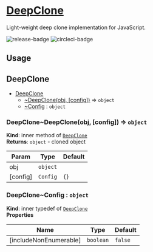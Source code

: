 # [DeepClone](https://www.travismclarke.com/deepclone/global.html#DeepClone)

Light-weight deep clone implementation for JavaScript.

![release-badge](https://img.shields.io/github/release/clarketm/DeepClone.svg)
![circleci-badge](https://circleci.com/gh/clarketm/DeepClone.svg?style=shield&circle-token=51853e44a4aff2fef83b0b89407ed15288bd641c)

## Usage

<a name="module_DeepClone"></a>

## DeepClone

* [DeepClone](#module_DeepClone)
    * [~DeepClone(obj, [config])](#module_DeepClone..DeepClone) ⇒ <code>object</code>
    * [~Config](#module_DeepClone..Config) : <code>object</code>

<a name="module_DeepClone..DeepClone"></a>

### DeepClone~DeepClone(obj, [config]) ⇒ <code>object</code>
**Kind**: inner method of [<code>DeepClone</code>](#module_DeepClone)  
**Returns**: <code>object</code> - cloned object  

| Param | Type | Default |
| --- | --- | --- |
| obj | <code>object</code> |  | 
| [config] | <code>Config</code> | <code>{}</code> | 

<a name="module_DeepClone..Config"></a>

### DeepClone~Config : <code>object</code>
**Kind**: inner typedef of [<code>DeepClone</code>](#module_DeepClone)  
**Properties**

| Name | Type | Default |
| --- | --- | --- |
| [includeNonEnumerable] | <code>boolean</code> | <code>false</code> | 


